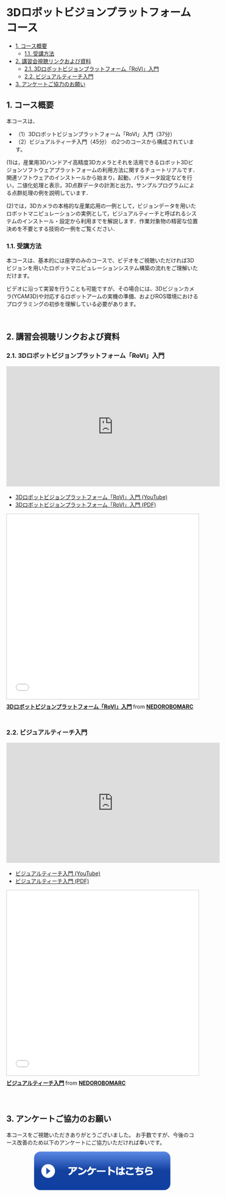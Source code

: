 # 3Dロボットビジョンプラットフォームコース

<!-- TOC -->

- [1. コース概要](#1-コース概要)
    - [1.1. 受講方法](#11-受講方法)
- [2. 講習会視聴リンクおよび資料](#2-講習会視聴リンクおよび資料)
    - [2.1. 3Dロボットビジョンプラットフォーム「RoVI」入門](#21-3dロボットビジョンプラットフォームrovi入門)
    - [2.2. ビジュアルティーチ入門](#22-ビジュアルティーチ入門)
- [3. アンケートご協力のお願い](#3-アンケートご協力のお願い)

<!-- /TOC -->

## 1. コース概要

本コースは、
- （1）3Dロボットビジョンプラットフォーム「RoVI」入門（37分）
- （2）ビジュアルティーチ入門（45分）
の2つのコースから構成されています。

(1)は，産業用3Dハンドアイ高精度3Dカメラとそれを活用できるロボット3Dビジョンソフトウェアプラットフォームの利用方法に関するチュートリアルです．関連ソフトウェアのインストールから始まり，起動，パラメータ設定などを行い，二値化処理と表示，3D点群データの計測と出力，サンプルプログラムによる点群処理の例を説明しています．

(2)では，3Dカメラの本格的な産業応用の一例として，ビジョンデータを用いたロボットマニピュレーションの実例として，ビジュアルティーチと呼ばれるシステムのインストール・設定から利用までを解説します．作業対象物の精密な位置決めを不要とする技術の一例をご覧ください．



### 1.1. 受講方法

本コースは、基本的には座学のみのコースで、ビデオをご視聴いただければ3Dビジョンを用いたロボットマニピュレーションシステム構築の流れをご理解いただけます。

ビデオに沿って実習を行うことも可能ですが、その場合には、3Dビジョンカメラ(YCAM3D)や対応するロボットアームの実機の準備、およびROS環境におけるプログラミングの初歩を理解している必要があります。

<br/>

## 2. 講習会視聴リンクおよび資料
### 2.1. 3Dロボットビジョンプラットフォーム「RoVI」入門
<iframe width="560" height="315" src="https://www.youtube.com/embed/xwriAiMkAY4" title="YouTube video player" frameborder="0" allow="accelerometer; autoplay; clipboard-write; encrypted-media; gyroscope; picture-in-picture" allowfullscreen></iframe>

- [3Dロボットビジョンプラットフォーム「RoVI」入門 (YouTube)](https://www.youtube.com/watch?v=xwriAiMkAY4)
- [3Dロボットビジョンプラットフォーム「RoVI」入門 (PDF)](202102_NEDO_Tutorial_RoVI.pdf)

<iframe src="//www.slideshare.net/slideshow/embed_code/key/ABr0YNuNvLPKkS" width="595" height="485" frameborder="0" marginwidth="0" marginheight="0" scrolling="no" style="border:1px solid #CCC; border-width:1px; margin-bottom:5px; max-width: 100%;" allowfullscreen> </iframe> <div style="margin-bottom:5px"> <strong> <a href="//www.slideshare.net/NEDOROBOMARC/3drovi" title="3Dロボットビジョンプラットフォーム「RoVI」入門" target="_blank">3Dロボットビジョンプラットフォーム「RoVI」入門</a> </strong> from <strong><a href="https://www.slideshare.net/NEDOROBOMARC" target="_blank">NEDOROBOMARC</a></strong> </div>

<br/>

### 2.2. ビジュアルティーチ入門
<iframe width="560" height="315" src="https://www.youtube.com/embed/NgrxR02g9Qo" title="YouTube video player" frameborder="0" allow="accelerometer; autoplay; clipboard-write; encrypted-media; gyroscope; picture-in-picture" allowfullscreen></iframe>

- [ビジュアルティーチ入門 (YouTube)](https://www.youtube.com/watch?v=NgrxR02g9Qo)
- [ビジュアルティーチ入門 (PDF)](202102_NEDO_Tutorial_VT.pdf)

<iframe src="//www.slideshare.net/slideshow/embed_code/key/3SBswpNd5Aunw5" width="595" height="485" frameborder="0" marginwidth="0" marginheight="0" scrolling="no" style="border:1px solid #CCC; border-width:1px; margin-bottom:5px; max-width: 100%;" allowfullscreen> </iframe> <div style="margin-bottom:5px"> <strong> <a href="//www.slideshare.net/NEDOROBOMARC/ss-245246952" title="ビジュアルティーチ入門" target="_blank">ビジュアルティーチ入門</a> </strong> from <strong><a href="https://www.slideshare.net/NEDOROBOMARC" target="_blank">NEDOROBOMARC</a></strong> </div>

<br/>

<br/>

## 3. アンケートご協力のお願い

本コースをご視聴いただきありがとうございました。
お手数ですが、今後のコース改善のため以下のアンケートにご協力いただければ幸いです。

<div align="center"><a href="https://docs.google.com/forms/d/e/1FAIpQLScdiVxfeDrkS1O6GVAXZ2j-c5pjEFQPwbeVmjh1rdLB4bX2bA/viewform"><img src="/tutorials/figs/enquete_button.png"></a></div>

